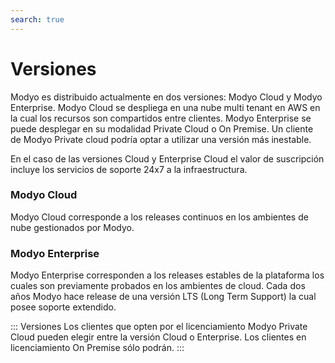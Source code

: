 ```yaml
---
search: true
---
```


# Versiones

Modyo es distribuido actualmente en dos versiones: Modyo Cloud y Modyo Enterprise. Modyo Cloud se despliega en una nube multi tenant en AWS en la cual los recursos son compartidos entre clientes. Modyo Enterprise se puede desplegar en su modalidad Private Cloud o On Premise. Un cliente de Modyo Private cloud podría optar a utilizar una versión más inestable.

En el caso de las versiones Cloud y Enterprise Cloud el valor de suscripción incluye los servicios de soporte 24x7 a la infraestructura.

### Modyo Cloud
Modyo Cloud  corresponde a los releases continuos en los ambientes de nube gestionados por Modyo.


### Modyo Enterprise
Modyo Enterprise corresponden a los releases estables de la plataforma los cuales son previamente probados en los ambientes de cloud. Cada dos años Modyo hace release de una versión LTS (Long Term Support) la cual posee soporte extendido.

::: Versiones
Los clientes que opten por el licenciamiento Modyo Private Cloud pueden elegir entre la versión Cloud o Enterprise. Los clientes en licenciamiento On Premise sólo podrán.
:::

